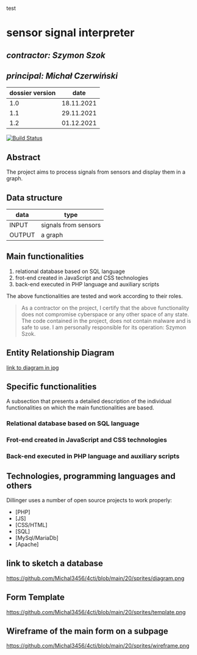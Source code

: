test
# sensor signal interpreter

## _contractor: Szymon Szok_
## _principal: Michał Czerwiński_


| dossier version | date |
| ------ | ------ |
| 1.0 | 18.11.2021 |
|1.1|	29.11.2021|
|1.2|	01.12.2021|


[![Build Status](https://travis-ci.org/joemccann/dillinger.svg?branch=master)](https://travis-ci.org/joemccann/dillinger)

## Abstract 
The project aims to process signals from sensors and display them in a graph.

## Data structure

| data | type |
| ------ | ------ |
| INPUT | signals from sensors|
| OUTPUT | a graph|

## Main functionalities

1. relational database based on SQL language
1. frot-end created in JavaScript and CSS technologies
1. back-end executed in PHP language and auxiliary scripts

The above functionalities are tested and work according to their roles.

> As a contractor on the project, I certify that the above functionality 
> does not compromise cyberspace or any other space of any state. 
> The code contained in the project, does not contain malware and is safe to use. 
> I am personally responsible for its operation: Szymon Szok.
## Entity Relationship Diagram

[link to diagram in jpg][erd]

## Specific functionalities

A subsection that presents a detailed description of the individual functionalities on which the main functionalities are based.

### Relational database based on SQL language

### Frot-end created in JavaScript and CSS technologies

### Back-end executed in PHP language and auxiliary scripts

## Technologies, programming languages and others

Dillinger uses a number of open source projects to work properly:

- [PHP]
- [JS]
- [CSS/HTML]
- [SQL]
- [MySql/MariaDb]
- [Apache]

 [erd]: <https://github.com/Michal3456/example_project/blob/main/sprites/Untitled%20Diagram.jpg>
 
## link to sketch a database
<https://github.com/Michal3456/4cti/blob/main/20/sprites/diagram.png>

## Form Template
<https://github.com/Michal3456/4cti/blob/main/20/sprites/template.png>
## Wireframe of the main form on a subpage
<https://github.com/Michal3456/4cti/blob/main/20/sprites/wireframe.png>
